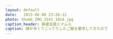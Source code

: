 ```yaml
---
layout: default
date:   2015-06-08 23:26:12
photo: thumb_IMG_1541_1024.jpg
caption_header: 麻婆豆腐とナムル
caption: 嫁が辛くてこってりしたご飯を要求してきたので
---
```

